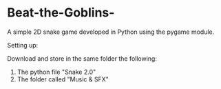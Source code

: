 # Beat-the-Goblins-
A simple 2D snake game developed in Python using the pygame module.

Setting up:

Download and store in the same folder the following:

1) The python file "Snake 2.0"
2) The folder called "Music & SFX"
